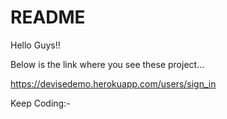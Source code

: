 # README

Hello Guys!!

Below is the link where you see these project...

https://devisedemo.herokuapp.com/users/sign_in

Keep Coding:-
